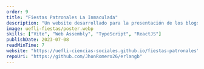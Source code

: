 ```yaml
---
order: 9
title: "Fiestas Patronales La Inmaculada"
description: "Un website desarrollado para la presentación de los blogs de cada una de los cantones de la provincia de Loja desarrolladas por estudiantes, en español e inglés, y una sección Quiz sobre la historia y cultura de la provincia. Este proyecto fue impulsado por el área de inglés de la Unidad Educativa Fiscomisional La Inmaculada."
image: uefli-fiestas/poster.webp
skills: ["Vite", "Web Assembly", "TypeScript", "ReactJS"]
publishDate: 2023-07-08
readMinTime: 7
website: "https://uefli-ciencias-sociales.github.io/fiestas-patronales"
repoUri: "https://github.com/JhonRomero26/erlangb"
---
```

